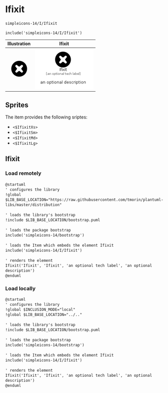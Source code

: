 # Ifixit


```text
simpleicons-14/I/Ifixit
```

```text
include('simpleicons-14/I/Ifixit')
```



| Illustration | Ifixit |
| :---: | :---: |
| ![illustration for Illustration](../../simpleicons-14/I/Ifixit.png) | ![illustration for Ifixit](../../simpleicons-14/I/Ifixit.Local.png) |



## Sprites
The item provides the following sriptes:

- `<$IfixitXs>`
- `<$IfixitSm>`
- `<$IfixitMd>`
- `<$IfixitLg>`





## Ifixit

### Load remotely
```plantuml
@startuml
' configures the library
!global $LIB_BASE_LOCATION="https://raw.githubusercontent.com/tmorin/plantuml-libs/master/distribution"

' loads the library's bootstrap
!include $LIB_BASE_LOCATION/bootstrap.puml

' loads the package bootstrap
include('simpleicons-14/bootstrap')

' loads the Item which embeds the element Ifixit
include('simpleicons-14/I/Ifixit')

' renders the element
Ifixit('Ifixit', 'Ifixit', 'an optional tech label', 'an optional description')
@enduml
```

### Load locally
```plantuml
@startuml
' configures the library
!global $INCLUSION_MODE="local"
!global $LIB_BASE_LOCATION="../.."

' loads the library's bootstrap
!include $LIB_BASE_LOCATION/bootstrap.puml

' loads the package bootstrap
include('simpleicons-14/bootstrap')

' loads the Item which embeds the element Ifixit
include('simpleicons-14/I/Ifixit')

' renders the element
Ifixit('Ifixit', 'Ifixit', 'an optional tech label', 'an optional description')
@enduml
```

